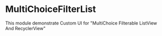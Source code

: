 # MultiChoiceFilterList
This module demonstrate Custom UI for "MultiChoice Filterable ListView And RecyclerView"
